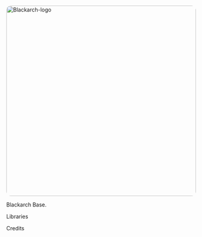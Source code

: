 
<img width="500" height="500" alt="Blackarch-logo" style="border-radius: 12px;" src="https://github.com/user-attachments/assets/6556674a-4be1-4f92-a9ec-934ea3e835e3" />

Blackarch Base.

Libraries

Credits
